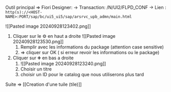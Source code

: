 Outil principal => Fiori Designer:
-> Transaction: /N/UI2/FLPD_CONF
-> Lien : `http(s)://<HOST-NAME>:PORT/sap/bc/ui5_ui5/sap/arsrvc_upb_admn/main.html`

![[Pasted image 20240928123402.png]]

1. Cliquer sur le ⚙️ en haut a droite
![[Pasted image 20240928123530.png]]
	1. Remplir avec les informations du package (attention case sensitive)
	2. => cliquer sur OK ( si erreur revoir les informations ou le package)
2. Cliquer sur ➕ en bas a droite 
	1. ![[Pasted image 20240928123240.png]]
	2. Choisir un titre 
	3. choisir un ID pour le catalog que nous utiliserons plus tard

Suite => [[Creation d'une tuile (tile)]]
